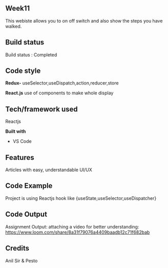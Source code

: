 ## Week11
This webiste allows you to on off switch and also show the steps you have walked.


## Build status

Build status : Completed

## Code style

**Redux-**
	useSelector,useDispatch,action,reducer,store

**React.js**
use of components to make whole display

## Tech/framework used

Reactjs

**Built with**

-   VS Code

## Features

Articles with easy, understandable UI/UX

## Code Example

Project is using Reactjs hook like {useState,useSelector,useDispatcher}


## Code Output

Assignment Output:
attaching a video for better understanding: 
https://www.loom.com/share/8a31f79076a4409baadb12c71f682bab



## Credits

Anil Sir & Pesto

